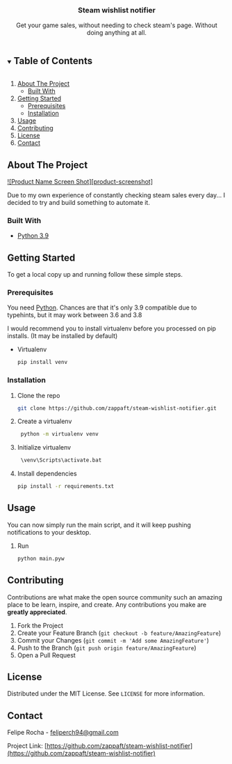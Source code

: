 <!--
*** template by https://github.com/othneildrew/Best-README-Template
-->

<!-- PROJECT LOGO -->
<br />
<p align="center">
  <h3 align="center">Steam wishlist notifier</h3>
  <p align="center">
    Get your game sales, without needing to check steam's page.
    Without doing anything at all.
    <br />
  </p>
</p>

<!-- TABLE OF CONTENTS -->
<details open="open">
  <summary><h2 style="display: inline-block">Table of Contents</h2></summary>
  <ol>
    <li>
      <a href="#about-the-project">About The Project</a>
      <ul>
        <li><a href="#built-with">Built With</a></li>
      </ul>
    </li>
    <li>
      <a href="#getting-started">Getting Started</a>
      <ul>
        <li><a href="#prerequisites">Prerequisites</a></li>
        <li><a href="#installation">Installation</a></li>
      </ul>
    </li>
    <li><a href="#usage">Usage</a></li>
    <li><a href="#contributing">Contributing</a></li>
    <li><a href="#license">License</a></li>
    <li><a href="#contact">Contact</a></li>
  </ol>
</details>



<!-- ABOUT THE PROJECT -->
## About The Project

[![Product Name Screen Shot][product-screenshot]](https://example.com)

Due to my own experience of constantly checking steam sales every day...
I decided to try and build something to automate it.

### Built With

* [Python 3.9](https://www.python.org/downloads/)



<!-- GETTING STARTED -->
## Getting Started

To get a local copy up and running follow these simple steps.

### Prerequisites

You need [Python](https://www.python.org/downloads/). Chances are that it's only 3.9
compatible due to typehints, but it may work between 3.6 and 3.8

I would recommend you to install virtualenv before you processed on pip installs.
(It may be installed by default)

* Virtualenv
  ```sh
  pip install venv
  ```

### Installation

1. Clone the repo
   ```sh
   git clone https://github.com/zappaft/steam-wishlist-notifier.git
   ```
2. Create a virtualenv
   ```sh
    python -m virtualenv venv
    ```
3. Initialize virtualenv
   ```sh
    \venv\Scripts\activate.bat
    ```
4. Install dependencies
   ```sh
   pip install -r requirements.txt
   ```



<!-- USAGE EXAMPLES -->
## Usage

You can now simply run the main script, and it will keep pushing notifications to your
desktop.
1. Run
   ```sh
   python main.pyw
   ```

<!-- CONTRIBUTING -->
## Contributing

Contributions are what make the open source community such an amazing place to be learn, inspire, and create. Any contributions you make are **greatly appreciated**.

1. Fork the Project
2. Create your Feature Branch (`git checkout -b feature/AmazingFeature`)
3. Commit your Changes (`git commit -m 'Add some AmazingFeature'`)
4. Push to the Branch (`git push origin feature/AmazingFeature`)
5. Open a Pull Request



<!-- LICENSE -->
## License

Distributed under the MIT License. See `LICENSE` for more information.



<!-- CONTACT -->
## Contact

Felipe Rocha - feliperch94@gmail.com

Project Link: [https://github.com/zappaft/steam-wishlist-notifier](https://github.com/zappaft/steam-wishlist-notifier)




<!-- MARKDOWN LINKS & IMAGES -->
<!-- https://www.markdownguide.org/basic-syntax/#reference-style-links -->
[contributors-shield]: https://img.shields.io/github/contributors/github_username/repo.svg?style=for-the-badge
[contributors-url]: https://github.com/github_username/repo/graphs/contributors
[forks-shield]: https://img.shields.io/github/forks/github_username/repo.svg?style=for-the-badge
[forks-url]: https://github.com/github_username/repo/network/members
[stars-shield]: https://img.shields.io/github/stars/github_username/repo.svg?style=for-the-badge
[stars-url]: https://github.com/github_username/repo/stargazers
[issues-shield]: https://img.shields.io/github/issues/github_username/repo.svg?style=for-the-badge
[issues-url]: https://github.com/github_username/repo/issues
[license-shield]: https://img.shields.io/github/license/github_username/repo.svg?style=for-the-badge
[license-url]: https://github.com/github_username/repo/blob/master/LICENSE.txt
[linkedin-shield]: https://img.shields.io/badge/-LinkedIn-black.svg?style=for-the-badge&logo=linkedin&colorB=555
[linkedin-url]: https://linkedin.com/in/github_username